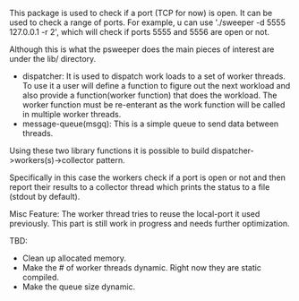 This package is used to check if a port (TCP for now) is open.
It can be used to check a range of ports.
For example, u can use './sweeper -d 5555 127.0.0.1 -r 2', which will check if
ports 5555 and 5556 are open or not.

Although this is what the psweeper does the main pieces of interest are under
the lib/ directory.
* dispatcher: It is used to dispatch work loads to a set of worker threads.
To use it a user will define a function to figure out the next workload and also
provide a function(worker function) that does the workload. The worker function
must be re-enterant as the work function will be called in multiple worker
threads.
* message-queue(msgq): This is a simple queue to send data between threads.

Using these two library functions it is possible to build
dispatcher->workers(s)->collector pattern.

Specifically in this case the workers check if a port is open or not and then
report their results to a collector thread which prints the status to a file
(stdout by default).

Misc Feature:
The worker thread tries to reuse the local-port it used previously. This part is
still work in progress and needs further optimization.

TBD:
* Clean up allocated memory.
* Make the # of worker threads dynamic. Right now they are static compiled.
* Make the queue size dynamic.
